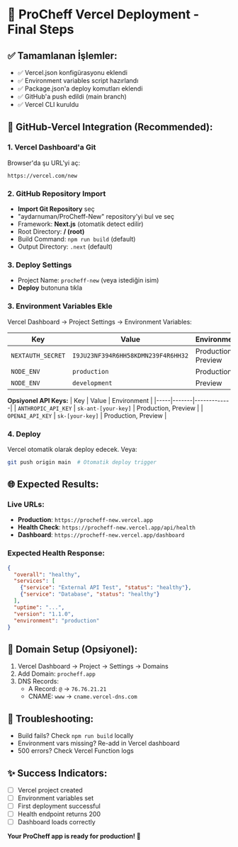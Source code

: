 # 🚀 ProCheff Vercel Deployment - Final Steps

## ✅ Tamamlanan İşlemler:
- ✅ Vercel.json konfigürasyonu eklendi
- ✅ Environment variables script hazırlandı  
- ✅ Package.json'a deploy komutları eklendi
- ✅ GitHub'a push edildi (main branch)
- ✅ Vercel CLI kuruldu

## 🔑 GitHub-Vercel Integration (Recommended):

### 1. Vercel Dashboard'a Git
Browser'da şu URL'yi aç:
```
https://vercel.com/new
```

### 2. GitHub Repository Import
- **Import Git Repository** seç
- "aydarnuman/ProCheff-New" repository'yi bul ve seç
- Framework: **Next.js** (otomatik detect edilir)
- Root Directory: **/ (root)**
- Build Command: `npm run build` (default)
- Output Directory: `.next` (default)

### 3. Deploy Settings
- Project Name: `procheff-new` (veya istediğin isim)
- **Deploy** butonuna tıkla

### 3. Environment Variables Ekle
Vercel Dashboard → Project Settings → Environment Variables:

| Key | Value | Environment |
|-----|-------|-------------|
| `NEXTAUTH_SECRET` | `I9JU23NF394R6HH58KDMN239F4R6HH32` | Production, Preview |
| `NODE_ENV` | `production` | Production |
| `NODE_ENV` | `development` | Preview |

**Opsiyonel API Keys:**
| Key | Value | Environment |
|-----|-------|-------------|
| `ANTHROPIC_API_KEY` | `sk-ant-[your-key]` | Production, Preview |
| `OPENAI_API_KEY` | `sk-[your-key]` | Production, Preview |

### 4. Deploy  
Vercel otomatik olarak deploy edecek. Veya:
```bash
git push origin main  # Otomatik deploy trigger
```

## 🌐 Expected Results:

### Live URLs:
- **Production**: `https://procheff-new.vercel.app`
- **Health Check**: `https://procheff-new.vercel.app/api/health`
- **Dashboard**: `https://procheff-new.vercel.app/dashboard`

### Expected Health Response:
```json
{
  "overall": "healthy",
  "services": [
    {"service": "External API Test", "status": "healthy"},
    {"service": "Database", "status": "healthy"}
  ],
  "uptime": "...",
  "version": "1.1.0",
  "environment": "production"
}
```

## 🎯 Domain Setup (Opsiyonel):
1. Vercel Dashboard → Project → Settings → Domains
2. Add Domain: `procheff.app`
3. DNS Records:
   - A Record: `@` → `76.76.21.21`
   - CNAME: `www` → `cname.vercel-dns.com`

## 🚨 Troubleshooting:
- Build fails? Check `npm run build` locally
- Environment vars missing? Re-add in Vercel dashboard
- 500 errors? Check Vercel Function logs

## ✨ Success Indicators:
- [ ] Vercel project created
- [ ] Environment variables set
- [ ] First deployment successful
- [ ] Health endpoint returns 200
- [ ] Dashboard loads correctly

**Your ProCheff app is ready for production! 🎉**